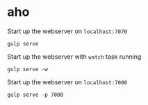 # aho

Start up the webserver on `localhost:7070`

```
gulp serve
```

Start up the webserver with `watch` task running

```
gulp serve -w
```

Start up the webserver on `localhost:7000`

```
gulp serve -p 7000
```
